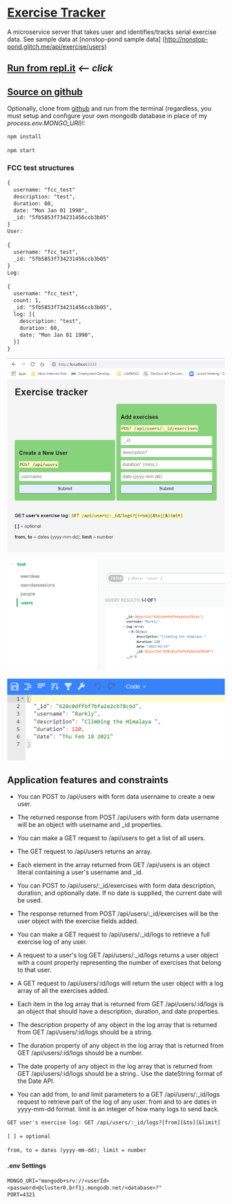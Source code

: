 # [Exercise Tracker](https://www.freecodecamp.org/learn/apis-and-microservices/apis-and-microservices-projects/exercise-tracker)

A microservice server that takes user and identifies/tracks serial exercise data.  See sample data at [nonstop-pond sample data] (http://nonstop-pond.glitch.me/api/exercise/users)

## [Run from repl.it](https://microservice-exercise-tracker-3.hurricanemark.repl.co) *<-- click*

## [Source on github](https://github.com/hurricanemark/microservice-exercise-tracker.git)

Optionally, clone from [github]((https://github.com/hurricanemark/microservice-exercise-tracker.git)) and run from the terminal (regardless, you must setup and configure your own mongodb database in place of my *process.env.MONGO_URI*)!:
```
npm install

npm start
```

### FCC test structures

```
{
  username: "fcc_test"
  description: "test",
  duration: 60,
  date: "Mon Jan 01 1990",
  _id: "5fb5853f734231456ccb3b05"
}
User:

{
  username: "fcc_test",
  _id: "5fb5853f734231456ccb3b05"
}
Log:

{
  username: "fcc_test",
  count: 1,
  _id: "5fb5853f734231456ccb3b05",
  log: [{
    description: "test",
    duration: 60,
    date: "Mon Jan 01 1990",
  }]
}
```


![Main page](./public/MainPage.PNG)

![Add user](./public/MongoDbEntry.PNG)

![Add exercise](./public/ExerciseEntry.PNG)



## Application features and constraints

- You can POST to /api/users with form data username to create a new user.

- The returned response from POST /api/users with form data username will be an object with username and _id properties.

- You can make a GET request to /api/users to get a list of all users.

- The GET request to /api/users returns an array.

- Each element in the array returned from GET /api/users is an object literal containing a user's username and _id.

- You can POST to /api/users/:_id/exercises with form data description, duration, and optionally date. If no date is supplied, the current date will be used.

- The response returned from POST /api/users/:_id/exercises will be the user object with the exercise fields added.

- You can make a GET request to /api/users/:_id/logs to retrieve a full exercise log of any user.

- A request to a user's log GET /api/users/:_id/logs returns a user object with a count property representing the number of exercises that belong to that user.

- A GET request to /api/users/:id/logs will return the user object with a log array of all the exercises added.

- Each item in the log array that is returned from GET /api/users/:id/logs is an object that should have a description, duration, and date properties.

- The description property of any object in the log array that is returned from GET /api/users/:id/logs should be a string.

- The duration property of any object in the log array that is returned from GET /api/users/:id/logs should be a number.

- The date property of any object in the log array that is returned from GET /api/users/:id/logs should be a string.. Use the dateString format of the Date API.

- You can add from, to and limit parameters to a GET /api/users/:_id/logs request to retrieve part of the log of any user. from and to are dates in yyyy-mm-dd format. limit is an integer of how many logs to send back.

```
GET user's exercise log: GET /api/users/:_id/logs?[from][&to][&limit]

[ ] = optional

from, to = dates (yyyy-mm-dd); limit = number
```


#### .env Settings

```
MONGO_URI="mongodb+srv://<userId><password>@cluster0.brf1j.mongodb.net/<database>?"
PORT=4321
```

 